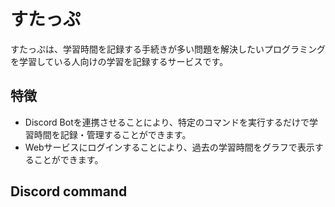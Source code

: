 # すたっぷ
すたっぷは、学習時間を記録する手続きが多い問題を解決したいプログラミングを学習している人向けの学習を記録するサービスです。

## 特徴
* Discord Botを連携させることにより、特定のコマンドを実行するだけで学習時間を記録・管理することができます。
* Webサービスにログインすることにより、過去の学習時間をグラフで表示することができます。

## Discord command
